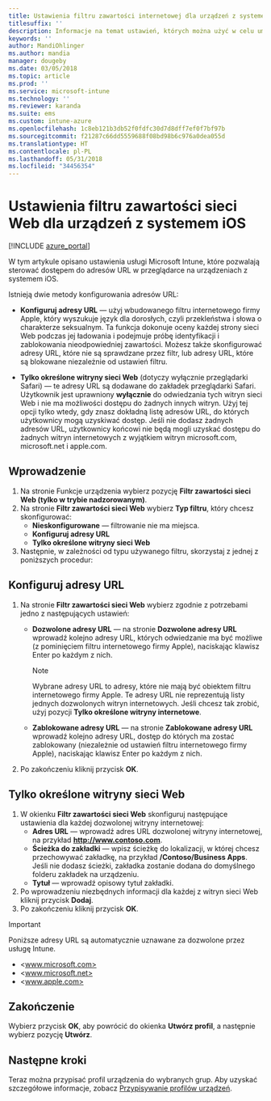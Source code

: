 ```yaml
---
title: Ustawienia filtru zawartości internetowej dla urządzeń z systemem iOS w usłudze Microsoft Intune
titlesuffix: ''
description: Informacje na temat ustawień, których można użyć w celu umożliwienia i zablokowania dostępu do witryn internetowych z urządzeń z systemem iOS.
keywords: ''
author: MandiOhlinger
ms.author: mandia
manager: dougeby
ms.date: 03/05/2018
ms.topic: article
ms.prod: ''
ms.service: microsoft-intune
ms.technology: ''
ms.reviewer: karanda
ms.suite: ems
ms.custom: intune-azure
ms.openlocfilehash: 1c8eb121b3db52f0fdfc30d7d8dff7ef0f7bf97b
ms.sourcegitcommit: f21287c66dd5559688f08bd98b6c976a0dea055d
ms.translationtype: HT
ms.contentlocale: pl-PL
ms.lasthandoff: 05/31/2018
ms.locfileid: "34456354"
---
```

# <a name="web-content-filter-settings-for-ios-devices"></a>Ustawienia filtru zawartości sieci Web dla urządzeń z systemem iOS

[!INCLUDE [azure_portal](./includes/azure_portal.md)]

W tym artykule opisano ustawienia usługi Microsoft Intune, które pozwalają sterować dostępem do adresów URL w przeglądarce na urządzeniach z systemem iOS.

Istnieją dwie metody konfigurowania adresów URL:

- **Konfiguruj adresy URL** — użyj wbudowanego filtru internetowego firmy Apple, który wyszukuje język dla dorosłych, czyli przekleństwa i słowa o charakterze seksualnym. Ta funkcja dokonuje oceny każdej strony sieci Web podczas jej ładowania i podejmuje próbę identyfikacji i zablokowania nieodpowiedniej zawartości. Możesz także skonfigurować adresy URL, które nie są sprawdzane przez filtr, lub adresy URL, które są blokowane niezależnie od ustawień filtru.

- **Tylko określone witryny sieci Web** (dotyczy wyłącznie przeglądarki Safari) — te adresy URL są dodawane do zakładek przeglądarki Safari. Użytkownik jest uprawniony **wyłącznie** do odwiedzania tych witryn sieci Web i nie ma możliwości dostępu do żadnych innych witryn. Użyj tej opcji tylko wtedy, gdy znasz dokładną listę adresów URL, do których użytkownicy mogą uzyskiwać dostęp.
Jeśli nie dodasz żadnych adresów URL, użytkownicy końcowi nie będą mogli uzyskać dostępu do żadnych witryn internetowych z wyjątkiem witryn microsoft.com, microsoft.net i apple.com.

## <a name="get-started"></a>Wprowadzenie

1. Na stronie Funkcje urządzenia wybierz pozycję **Filtr zawartości sieci Web (tylko w trybie nadzorowanym)**.
2. Na stronie **Filtr zawartości sieci Web** wybierz **Typ filtru**, który chcesz skonfigurować:
    - **Nieskonfigurowane** — filtrowanie nie ma miejsca.
    - **Konfiguruj adresy URL**
    - **Tylko określone witryny sieci Web**
3. Następnie, w zależności od typu używanego filtru, skorzystaj z jednej z poniższych procedur:


## <a name="configure-urls"></a>Konfiguruj adresy URL

1. Na stronie **Filtr zawartości sieci Web** wybierz zgodnie z potrzebami jedno z następujących ustawień:
   - **Dozwolone adresy URL** — na stronie **Dozwolone adresy URL** wprowadź kolejno adresy URL, których odwiedzanie ma być możliwe (z pominięciem filtru internetowego firmy Apple), naciskając klawisz Enter po każdym z nich.
     > [!NOTE]
     > Wybrane adresy URL to adresy, które nie mają być obiektem filtru internetowego firmy Apple. Te adresy URL nie reprezentują listy jednych dozwolonych witryn internetowych. Jeśli chcesz tak zrobić, użyj pozycji **Tylko określone witryny internetowe**.

   - **Zablokowane adresy URL** — na stronie **Zablokowane adresy URL** wprowadź kolejno adresy URL, dostęp do których ma zostać zablokowany (niezależnie od ustawień filtru internetowego firmy Apple), naciskając klawisz Enter po każdym z nich.
2. Po zakończeniu kliknij przycisk **OK**.


## <a name="specific-websites-only"></a>Tylko określone witryny sieci Web

1. W okienku **Filtr zawartości sieci Web** skonfiguruj następujące ustawienia dla każdej dozwolonej witryny internetowej:
    - **Adres URL** — wprowadź adres URL dozwolonej witryny internetowej, na przykład **http://www.contoso.com**.
    - **Ścieżka do zakładki** — wpisz ścieżkę do lokalizacji, w której chcesz przechowywać zakładkę, na przykład **/Contoso/Business Apps**. Jeśli nie dodasz ścieżki, zakładka zostanie dodana do domyślnego folderu zakładek na urządzeniu.
    - **Tytuł** — wprowadź opisowy tytuł zakładki.
2. Po wprowadzeniu niezbędnych informacji dla każdej z witryn sieci Web kliknij przycisk **Dodaj**.
3. Po zakończeniu kliknij przycisk **OK**.

> [!IMPORTANT]
> Poniższe adresy URL są automatycznie uznawane za dozwolone przez usługę Intune.
> - <www.microsoft.com>
> - <www.microsoft.net>
> - <www.apple.com>

## <a name="finish-up"></a>Zakończenie

Wybierz przycisk **OK**, aby powrócić do okienka **Utwórz profil**, a następnie wybierz pozycję **Utwórz**.

## <a name="next-steps"></a>Następne kroki

Teraz można przypisać profil urządzenia do wybranych grup. Aby uzyskać szczegółowe informacje, zobacz [Przypisywanie profilów urządzeń](device-profile-assign.md).
